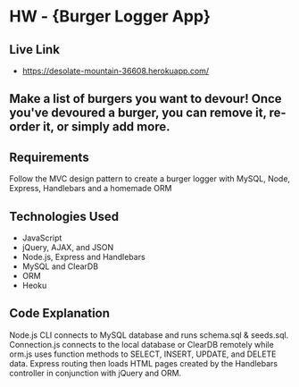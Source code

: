 # HW - {Burger Logger App}

## Live Link
 - https://desolate-mountain-36608.herokuapp.com/

## Make a list of burgers you want to devour! Once you've devoured a burger, you can remove it, re-order it, or simply add more.

## Requirements
Follow the MVC design pattern to create a burger logger with MySQL, Node, Express, Handlebars and a homemade ORM

## Technologies Used
- JavaScript
- jQuery, AJAX, and JSON
- Node.js, Express and Handlebars
- MySQL and ClearDB
- ORM
- Heoku

## Code Explanation
Node.js CLI connects to MySQL database and runs schema.sql & seeds.sql. 
Connection.js connects to the local database or ClearDB remotely while orm.js uses function methods to SELECT, INSERT, UPDATE, and DELETE data.
Express routing then loads HTML pages created by the Handlebars controller in conjunction with jQuery and ORM.
